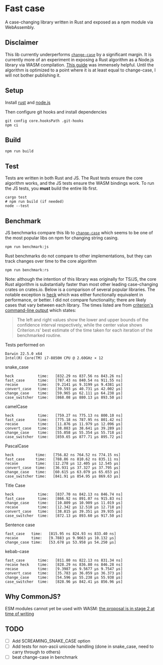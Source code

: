 # Fast case

A case-changing library written in Rust and exposed as a npm module via WebAssembly.

## Disclaimer

This lib currently underperforms [`change-case`](https://www.npmjs.com/package/change-case) by a significant margin. It is currently more of an experiment in exposing a Rust algorithm as a Node.js library via WASM compilation. [This guide](https://rybicki.io/blog/2023/06/27/rust-crate-into-typescript-library.html) was immensely helpful. Until the algorithm is optimized to a point where it is at least equal to change-case, I will not bother publishing it.

## Setup

Install [rust](https://www.rust-lang.org/) and [node.js](https://nodejs.org/en)

Then configure git hooks and install dependencies

```shell
git config core.hooksPath .git-hooks
npm ci
```

## Build

```shell
npm run build
```

## Test

Tests are written in both Rust and JS. The Rust tests ensure the core algorithm works, and the JS tests ensure the WASM bindings work. To run the JS tests, you **must** build the entire lib first.

```shell
cargo test
# npm run build (if needed)
node --test
```

## Benchmark

JS benchmarks compare this lib to [`change-case`](https://www.npmjs.com/package/change-case) which seems to be one of the most popular libs on npm for changing string casing.

```shell
npm run benchmark:js
```

Rust benchmarks do not compare to other implementations, but they can track changes over time to the core algorithm

```shell
npm run benchmark:rs
```

Note: although the intention of this library was originally for TS/JS, the core Rust algorithm is substantially faster than most other leading case-changing crates on crates.io. Below is a comparison of several popular libraries. The notable exception is [heck](https://crates.io/crates/heck) which was either functionally equivalent in performance, or better. I did not compare functionality; there are likely cases that vary between each library. The times listed are from [criterion's command-line output](https://bheisler.github.io/criterion.rs/book/user_guide/command_line_output.html) which states:

> The left and right values show the lower and upper bounds of the confidence interval respectively, while the center value shows Criterion.rs' best estimate of the time taken for each iteration of the benchmarked routine.

Tests performed on

```
Darwin 22.5.0 x64
Intel(R) Core(TM) i7-8850H CPU @ 2.60GHz × 12
```

snake_case

```
heck           time:   [832.29 ns 837.56 ns 843.26 ns]
fast_case      time:   [787.43 ns 840.54 ns 911.55 ns]
recase         time:   [9.2141 µs 9.3199 µs 9.4381 µs]
convert_case   time:   [39.593 µs 40.731 µs 42.002 µs]
change_case    time:   [59.965 µs 62.111 µs 64.238 µs]
case_switcher  time:   [868.08 µs 880.13 µs 893.50 µs]
```

camelCase

```
heck           time:   [759.27 ns 775.13 ns 800.10 ns]
fast_case      time:   [775.18 ns 787.95 ns 801.42 ns]
recase         time:   [11.876 µs 11.979 µs 12.096 µs]
convert_case   time:   [38.083 µs 38.641 µs 39.289 µs]
change_case    time:   [55.058 µs 55.354 µs 55.718 µs]
case_switcher  time:   [859.65 µs 877.71 µs 895.72 µs]
```

PascalCase

```
heck          time:   [756.82 ns 764.52 ns 774.15 ns]
fast_case     time:   [788.86 ns 810.62 ns 835.11 ns]
recase        time:   [12.278 µs 12.405 µs 12.545 µs]
convert_case  time:   [36.931 µs 37.327 µs 37.795 µs]
change_case   time:   [60.615 µs 63.079 µs 65.653 µs]
case_switcher time:   [841.91 µs 854.95 µs 869.63 µs]
```

Title Case

```
heck           time:   [837.70 ns 842.13 ns 846.74 ns]
fast_case      time:   [866.92 ns 891.07 ns 915.83 ns]
change_case    time:   [10.809 µs 10.909 µs 11.019 µs]
recase         time:   [12.342 µs 12.518 µs 12.718 µs]
convert_case   time:   [38.815 µs 39.351 µs 39.935 µs]
case_switcher  time:   [872.13 µs 893.60 µs 917.50 µs]
```

Sentence case

```
fast_case   time:   [815.95 ns 824.93 ns 833.40 ns]
recase      time:   [9.7883 µs 9.9663 µs 10.132 µs]
change_case time:   [53.678 µs 53.958 µs 54.250 µs]
```

kebab-case

```
fast_case      time:   [811.80 ns 822.13 ns 831.34 ns]
recase heck    time:   [828.29 ns 836.80 ns 846.28 ns]
recase         time:   [9.3987 µs 9.5677 µs 9.7547 µs]
convert_case   time:   [35.783 µs 36.059 µs 36.373 µs]
change_case    time:   [54.596 µs 55.238 µs 55.938 µs]
case_switcher  time:   [828.96 µs 842.41 µs 856.96 µs]
```

## Why CommonJS?

ESM modules cannot yet be used with WASM: [the proposal is in stage 2 at time of writing](https://github.com/WebAssembly/esm-integration/tree/main/proposals/esm-integration)

## TODO

- [ ] Add SCREAMING_SNAKE_CASE option
- [ ] Add tests for non-ascii unicode handling (done in snake_case, need to carry through to others)
- [ ] beat change-case in benchmark
